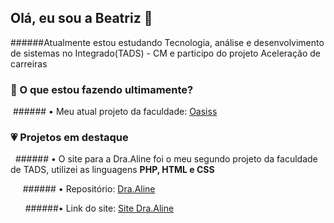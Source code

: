 ## Olá, eu sou a Beatriz 👋

 ######Atualmente estou estudando Tecnologia, análise e desenvolvimento de sistemas no Integrado(TADS) - CM e participo do projeto Aceleração de carreiras


### 💜 O que estou fazendo ultimamente?

 ###### • Meu atual projeto da faculdade: [Oasiss](https://github.com/bbringsjoy/Oasiss)

### 💗 Projetos em destaque

  ###### • O site para a Dra.Aline foi o meu segundo projeto da faculdade de TADS, utilizei as linguagens **PHP, HTML e CSS**

     ###### • Repositório: [Dra.Aline](https://github.com/bbringsjoy/Dra.Aline)

      ######• Link do site: [Site Dra.Aline](http://draaline.infinityfreeapp.com)



<!--
**bbringsjoy/bbringsjoy** is a ✨ _special_ ✨ repository because its `README.md` (this file) appears on your GitHub profile.

Here are some ideas to get you started:

- 🔭 I’m currently working on ...
- 🌱 I’m currently learning ...
- 👯 I’m looking to collaborate on ...
- 🤔 I’m looking for help with ...
- 💬 Ask me about ...
- 📫 How to reach me: ...
- 😄 Pronouns: ...
- ⚡ Fun fact: ...
-->
